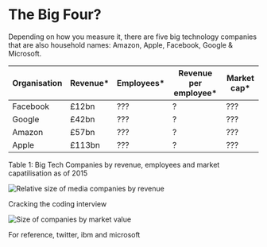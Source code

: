 # The Big Four?

Depending on how you measure it, there are five big technology companies that are also household names: Amazon, Apple, Facebook, Google & Microsoft.

Organisation  | Revenue*  | Employees* | Revenue per employee* | Market cap*
------------- | ----------| ---------  |  -------------------- | --------
Facebook      |  £12bn    |  ???       |  ?                    |  ???              
Google        |  £42bn    |  ???       |  ?                    |  ???                 
Amazon        |  £57bn    |  ???       |  ?                    |  ???                    
Apple         |  £113bn   |  ???       |  ?                    |  ???       

Table 1: Big Tech Companies by revenue, employees and market capatilisation as of 2015

![Relative size of media companies by revenue](https://pbs.twimg.com/media/COSS0T0WEAAJq4q.jpg)

Cracking the coding interview

![Size of companies by market value](https://pbs.twimg.com/media/CTEAb_DWoAAa6wD.jpg)



For reference, twitter, ibm and microsoft
